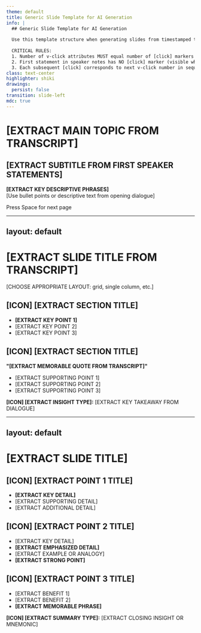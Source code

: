 ```yaml
---
theme: default
title: Generic Slide Template for AI Generation
info: |
  ## Generic Slide Template for AI Generation
  
  Use this template structure when generating slides from timestamped transcripts.
  
  CRITICAL RULES:
  1. Number of v-click attributes MUST equal number of [click] markers in speaker notes
  2. First statement in speaker notes has NO [click] marker (visible when slide appears)
  3. Each subsequent [click] corresponds to next v-click number in sequence
class: text-center
highlighter: shiki
drawings:
  persist: false
transition: slide-left
mdc: true
---
```


# [EXTRACT MAIN TOPIC FROM TRANSCRIPT]
## [EXTRACT SUBTITLE FROM FIRST SPEAKER STATEMENTS]

**[EXTRACT KEY DESCRIPTIVE PHRASES]**  
[Use bullet points or descriptive text from opening dialogue]

<div class="pt-12">
  <span @click="$slidev.nav.next" class="px-2 py-1 rounded cursor-pointer" hover="bg-white bg-opacity-10">
    Press Space for next page <carbon:arrow-right class="inline"/>
  </span>
</div>

<!--
[FIRST SPEAKER STATEMENT - NO [click] MARKER]: [Extract opening statement that introduces the topic]

[MORE SPEAKER DIALOGUE WITHOUT [click] IF NEEDED]: [Additional context or setup statements]

[FINAL SPEAKER STATEMENT BEFORE SLIDE TRANSITION]: [Last statement that leads to next slide]
-->

---
layout: default
---

# [EXTRACT SLIDE TITLE FROM TRANSCRIPT]

[CHOOSE APPROPRIATE LAYOUT: grid, single column, etc.]

<div class="grid grid-cols-2 gap-8">

<div>

## [ICON] **[EXTRACT SECTION TITLE]**

<v-click at="1">

- **[EXTRACT KEY POINT 1]**
- [EXTRACT KEY POINT 2]
- [EXTRACT KEY POINT 3]

</v-click>

</div>

<div>

## [ICON] **[EXTRACT SECTION TITLE]**

<v-click at="2">

**"[EXTRACT MEMORABLE QUOTE FROM TRANSCRIPT]"**

- [EXTRACT SUPPORTING POINT 1]
- [EXTRACT SUPPORTING POINT 2]
- [EXTRACT SUPPORTING POINT 3]

</v-click>

</div>

</div>

<div v-click="3" class="mt-8 p-4 bg-gradient-to-r from-blue-50 to-purple-50 rounded-lg">
<strong>[ICON] [EXTRACT INSIGHT TYPE]:</strong> [EXTRACT KEY TAKEAWAY FROM DIALOGUE]
</div>

<!--
[FIRST SPEAKER STATEMENT - NO [click] MARKER]: [Extract statement that introduces this slide's content]

[click] [SPEAKER NAME]: [Extract dialogue that corresponds to v-click="1" content]

[click] [SPEAKER NAME]: [Extract dialogue that corresponds to v-click="2" content]

[click] [SPEAKER NAME]: [Extract dialogue that corresponds to v-click="3" content]

[OPTIONAL CLOSING STATEMENT WITHOUT [click]]: [Transition to next topic if present]
-->

---
layout: default
---

# [EXTRACT SLIDE TITLE]

<div class="grid grid-cols-3 gap-6">

<div v-click="1" class="bg-gradient-to-br from-blue-50 to-blue-100 p-6 rounded-xl">

## [ICON] **[EXTRACT POINT 1 TITLE]**

- **[EXTRACT KEY DETAIL]**
- [EXTRACT SUPPORTING DETAIL]
- [EXTRACT ADDITIONAL DETAIL]

</div>

<div v-click="2" class="bg-gradient-to-br from-green-50 to-green-100 p-6 rounded-xl">

## [ICON] **[EXTRACT POINT 2 TITLE]**

- [EXTRACT KEY DETAIL]
- **[EXTRACT EMPHASIZED DETAIL]**
- [EXTRACT EXAMPLE OR ANALOGY]
- **[EXTRACT STRONG POINT]**

</div>

<div v-click="3" class="bg-gradient-to-br from-purple-50 to-purple-100 p-6 rounded-xl">

## [ICON] **[EXTRACT POINT 3 TITLE]**

- [EXTRACT BENEFIT 1]
- [EXTRACT BENEFIT 2]
- **[EXTRACT MEMORABLE PHRASE]**

</div>

</div>

<div v-click="4" class="mt-8 p-4 bg-gradient-to-r from-indigo-50 to-cyan-50 rounded-lg">
<strong>[ICON] [EXTRACT SUMMARY TYPE]:</strong> [EXTRACT CLOSING INSIGHT OR MNEMONIC]
</div>

<!--
[FIRST SPEAKER STATEMENT - NO [click] MARKER]: [Extract opening context for this slide]

[click] [SPEAKER NAME]: [Extract dialogue for first point - corresponds to v-click="1"]

[click] [SPEAKER NAME]: [Extract dialogue for second point - corresponds to v-click="2"]

[click] [SPEAKER NAME]: [Extract dialogue for third point - corresponds to v-click="3"]

[click] [SPEAKER NAME]: [Extract dialogue for summary/closing - corresponds to v-click="4"]
-->